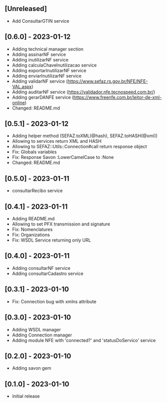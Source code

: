 ## [Unreleased]

- Add ConsultarGTIN service

## [0.6.0] - 2023-01-12

- Adding technical manager section
- Adding assinarNF service
- Adding inutilizarNF service
- Adding calculaChaveInutilizacao service
- Adding exportarInutilizarNF service
- Adding enviarInutilizarNF service
- Adding validarNF service (https://www.sefaz.rs.gov.br/NFE/NFE-VAL.aspx)
- Adding auditarNF service (https://validador.nfe.tecnospeed.com.br/)
- Adding gerarDANFE service (https://www.freenfe.com.br/leitor-de-xml-online)
- Changed: README.md

## [0.5.1] - 2023-01-12

- Adding helper method (SEFAZ.toXML(@hash), SEFAZ.toHASH(@xml))
- Allowing to services return XML and HASH
- Allowing to SEFAZ::Utils::Connection#call return response object
- Fix: Globals variables
- Fix: Response Savon :LowerCamelCase to :None
- Changed: README.md

## [0.5.0] - 2023-01-11

- consultarRecibo service

## [0.4.1] - 2023-01-11

- Adding README.md
- Allowing to set PFX transmission and signature
- Fix: Nomenclatures
- Fix: Organizations
- Fix: WSDL Service returning only URL

## [0.4.0] - 2023-01-11

- Adding consultarNF service
- Adding consultarCadastro service

## [0.3.1] - 2023-01-10

- Fix: Connection bug with xmlns attribute

## [0.3.0] - 2023-01-10

- Adding WSDL manager
- Adding Connection manager
- Adding module NFE with 'connected?' and 'statusDoServico' service

## [0.2.0] - 2023-01-10

- Adding savon gem

## [0.1.0] - 2023-01-10

- Initial release
